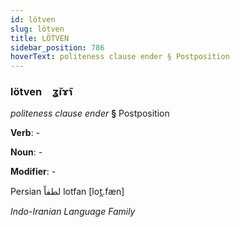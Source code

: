 ```yaml
---
id: lötven
slug: lötven
title: LÖTVEN
sidebar_position: 786
hoverText: politeness clause ender § Postposition
---
```


### lötven&emsp;<span kind="abugida">ʓ̆ıɤ̃ɿ</span>

*politeness clause ender* **§** Postposition

**Verb**: -

**Noun**: -

**Modifier**: -

Persian لطفاً lotfan [lot̪.fæn]

*Indo-Iranian Language Family*
